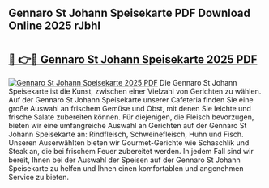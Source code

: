 ## Gennaro St Johann Speisekarte PDF Download Online 2025 rJbhl

# <h2><a href="http://gcc7t67.nevu.top/?p=Gennaro+St+Johann+Speisekarte">🔗 👉🔴 Gennaro St Johann Speisekarte 2025 PDF</a></h2>

[![Gennaro St Johann Speisekarte 2025 PDF](https://i.imgur.com/dBaPXMq.png)](http://gcc7t67.nevu.top/?p=Gennaro+St+Johann+Speisekarte)
Die Gennaro St Johann Speisekarte ist die Kunst, zwischen einer Vielzahl von Gerichten zu wählen. Auf der Gennaro St Johann Speisekarte unserer Cafeteria finden Sie eine große Auswahl an frischem Gemüse und Obst, mit denen Sie leichte und frische Salate zubereiten können. Für diejenigen, die Fleisch bevorzugen, bieten wir eine umfangreiche Auswahl an Gerichten auf der Gennaro St Johann Speisekarte an: Rindfleisch, Schweinefleisch, Huhn und Fisch. Unseren Auserwählten bieten wir Gourmet-Gerichte wie Schaschlik und Steak an, die bei frischem Feuer zubereitet werden. In jedem Fall sind wir bereit, Ihnen bei der Auswahl der Speisen auf der Gennaro St Johann Speisekarte zu helfen und Ihnen einen komfortablen und angenehmen Service zu bieten.
